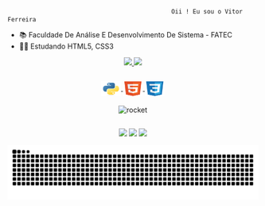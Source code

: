                                                   Oii ! Eu sou o Vitor Ferreira

- 📚 Faculdade De Análise E Desenvolvimento De Sistema - FATEC
- 👨‍💻 Estudando HTML5, CSS3

<div align="center">
  <a href="https://github.com/VitorHSF">
  <img height="180em" src="https://github-readme-stats.vercel.app/api?username=VitorHSF&show_icons=true&theme=nightowl&include_all_commits=true&count_private=true"/>
  <img height="150em" src="https://github-readme-stats.vercel.app/api/top-langs/?username=VitorHSF&layout=compact&langs_count=7&theme=nightowl"/>
</div>
  
 ##

<div style="display: inline_block" align="center">
  <img align="center" alt="Vitor-Python" height="30" width="40" src="https://raw.githubusercontent.com/devicons/devicon/master/icons/python/python-original.svg">
  <img align="center" alt="Vitor-HTML" height="30" width="40" src="https://raw.githubusercontent.com/devicons/devicon/master/icons/html5/html5-original.svg">
  <img align="center" alt="Vitor-CSS" height="30" width="40" src="https://raw.githubusercontent.com/devicons/devicon/master/icons/css3/css3-original.svg"><br><br>
  <a><img align="center" alt="rocket" height="120" width="140" src="https://media.giphy.com/media/jfF6mIPumEzN9QW0kL/giphy.gif"></a>
</div>
  
##
  
<div align="center">
  <a href="https://www.linkedin.com/in/vitor-ferreira-9a1b79209/" target="_blank"><img src="https://img.shields.io/badge/-LinkedIn-%230077B5?style=for-the-badge&logo=linkedin&logoColor=white" target="_blank"></a>
  <a href="mailto:VitorFerreira1917@outlook.com" target="_blank"><img src="https://img.shields.io/badge/Microsoft_Outlook-0078D4?style=for-the-badge&logo=microsoft-outlook&logoColor=white"></a>
  <a href="https://www.instagram.com/_vitor1917/" target="_blank"><img src="https://img.shields.io/badge/-Instagram-%23E4405F?style=for-the-badge&logo=instagram&logoColor=white" target="_blank"></a>
  
![Snake animation](https://github.com/VitorHSF/VitorHSF/blob/output/github-contribution-grid-snake.svg)
</div>

